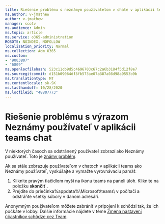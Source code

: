 ```yaml
---
title: Riešenie problému s neznámym používateľom v chate v aplikácii teams
ms.author: v-jmathew
author: v-jmathew
manager: scotv
ms.audience: Admin
ms.topic: article
ms.service: o365-administration
ROBOTS: NOINDEX, NOFOLLOW
localization_priority: Normal
ms.collection: Adm_O365
ms.custom:
- "9003807"
- "6809"
ms.openlocfilehash: 523c11cb9d5c4696703c67c2a6b3184f5d12f8e7
ms.sourcegitcommit: d151b09064df3fb573ae07a387a08d98a9553b9b
ms.translationtype: MT
ms.contentlocale: sk-SK
ms.lasthandoff: 10/28/2020
ms.locfileid: "48807773"
---
```

# <a name="resolving-issue-with-unknown-user-in-teams-chat"></a>Riešenie problému s výrazom Neznámy používateľ v aplikácii teams chat

V niektorých časoch sa odstránený používateľ zobrazí ako Neznámy používateľ. Toto je [známy problém](https://docs.microsoft.com/microsoftteams/troubleshoot/known-issues/removed-user-appears-as-unknown).

Ak sa stále zobrazuje používateľom v chatoch v aplikácii teams ako Neznámy používateľ, vyskúšajte a vymažte vyrovnávaciu pamäť:

1.  Kliknite pravým tlačidlom myši na ikonu teams na paneli úloh. Kliknite na položku  **skončiť** .
2.  Prejdite do priečinka%appdata%\Microsoft\teams\ v počítači a odstráňte všetky súbory v danom adresári.

Anonymným používateľom môžete zabrániť v pripojení k schôdzi tak, že ich počkáte v lobby. Ďalšie informácie nájdete v téme [Zmena nastavení účastníkov schôdze cez Team](https://support.microsoft.com/office/change-participant-settings-for-a-teams-meeting-53261366-dbd5-45f9-aae9-a70e6354f88e).
